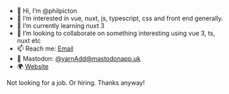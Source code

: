 - 👋 Hi, I’m @philpicton
- 👀 I’m interested in vue, nuxt, js, typescript, css and front end generally. 
- 🌱 I’m currently learning nuxt 3
- 💞️ I’m looking to collaborate on something interesting using vue 3, ts, nuxt etc
- 📫 Reach me: [Email](mailto:hi@philpicton.dev)
- 🦖 Mastodon: [@yarnAdd@mastodonapp.uk](https://mastodonapp.uk/web/@yarnAdd)
- 🌍 [Website](https://philpicton.dev)

Not looking for a job. Or hiring. Thanks anyway!
